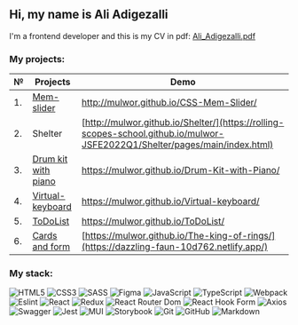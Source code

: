 ## Hi, my name is Ali Adigezalli 
I'm a frontend developer and this is my CV in pdf: 
[Ali_Adigezalli.pdf](https://github.com/Mulwor/Mulwor/files/10474717/Ali_Adigezalli.pdf)

### My projects: 

| № | Projects | Demo | 
| ------- | -------- | -------- | 
| 1.  | [Mem-slider](https://github.com/Mulwor/CSS-Mem-Slider/tree/gh-pages) | http://mulwor.github.io/CSS-Mem-Slider/ |
| 2.  | Shelter                                                              |[http://mulwor.github.io/Shelter/](https://rolling-scopes-school.github.io/mulwor-JSFE2022Q1/Shelter/pages/main/index.html)| 
| 3.  | [Drum kit with piano](https://github.com/Mulwor/Drum-Kit-with-Piano/tree/drum-kit-piano) |https://mulwor.github.io/Drum-Kit-with-Piano/ |
| 4.  | [Virtual-keyboard](https://github.com/Mulwor/Virtual-keyboard/tree/virtual-keyboard) | https://mulwor.github.io/Virtual-keyboard/ |
| 5.  | [ToDoList](https://github.com/Mulwor/ToDoList) | https://mulwor.github.io/ToDoList/ | 
| 6.  | [Cards and form](https://github.com/Mulwor/The-king-of-rings) | [https://mulwor.github.io/The-king-of-rings/](https://dazzling-faun-10d762.netlify.app/)|

### My stack: 
![HTML5](https://img.shields.io/badge/html5-%23E34F26.svg?style=for-the-badge&logo=html5&logoColor=white)
![CSS3](https://img.shields.io/badge/css3-%231572B6.svg?style=for-the-badge&logo=css3&logoColor=white)
![SASS](https://img.shields.io/badge/SASS-hotpink.svg?style=for-the-badge&logo=SASS&logoColor=white)
![Figma](https://img.shields.io/badge/figma-%23F24E1E.svg?style=for-the-badge&logo=figma&logoColor=white)
![JavaScript](https://img.shields.io/badge/-JavaScript-333?style=for-the-badge&logo=javascript)
![TypeScript](https://img.shields.io/badge/typescript-%23007ACC.svg?style=for-the-badge&logo=typescript&logoColor=white)
![Webpack](https://img.shields.io/badge/webpack-333?style=for-the-badge&logo=webpack&logoColor=white)
![Eslint](https://user-images.githubusercontent.com/91879193/231826273-47ced88f-3531-44bf-8370-d2e782feecf4.svg)
![React](https://img.shields.io/badge/react-%2320232a.svg?style=for-the-badge&logo=react&logoColor=%2361DAFB)
![Redux](https://img.shields.io/badge/redux-%23593d88.svg?style=for-the-badge&logo=redux&logoColor=white)
![React Router Dom](https://img.shields.io/badge/React_Router_Dom-CA4245?style=for-the-badge&logo=react-router&logoColor=white)
![React Hook Form](https://img.shields.io/badge/React_Hook_Form-F25278?style=for-the-badge&logo=react-hook-form&logoColor=white)
![Axios](https://img.shields.io/badge/-Axios-purple?style=for-the-badge&logo=swagger&logoColor=white)
![Swagger](https://img.shields.io/badge/-Swagger-%23Clojure?style=for-the-badge&logo=swagger&logoColor=white)
![Jest](https://img.shields.io/badge/-jest-%23C21325?style=for-the-badge&logo=jest&logoColor=white)
![MUI](https://img.shields.io/badge/MUI-%230081CB.svg?style=for-the-badge&logo=mui&logoColor=white)
![Storybook](https://img.shields.io/badge/-Storybook-FF4785?style=for-the-badge&logo=storybook&logoColor=white)
![Git](https://img.shields.io/badge/git-%23F05033.svg?style=for-the-badge&logo=git&logoColor=white)
![GitHub](https://img.shields.io/badge/github-%23121011.svg?style=for-the-badge&logo=github&logoColor=white)
![Markdown](https://img.shields.io/badge/-Markdown-333?style=for-the-badge&logo=markdown)




